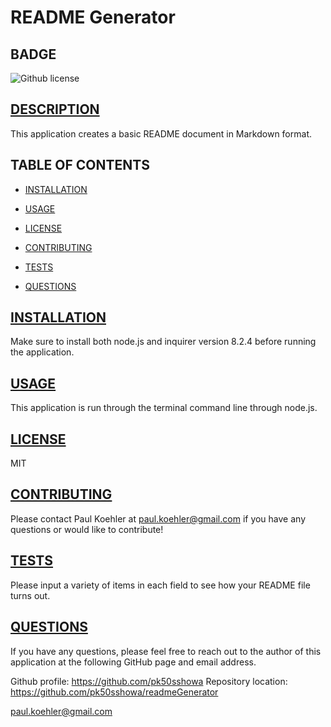 # README Generator

## BADGE
 ![Github license](https://img.shields.io/badge/license-MIT-blue.svg)

## [DESCRIPTION](#description)
This application creates a basic README document in Markdown format.

## TABLE OF CONTENTS

* [INSTALLATION](#installation)

* [USAGE](#usage)

* [LICENSE](#license)

* [CONTRIBUTING](#contributing)

* [TESTS](#tests)

* [QUESTIONS](#questions)

## [INSTALLATION](#installation)
Make sure to install both node.js and inquirer version 8.2.4 before running the application.

## [USAGE](#usage)
This application is run through the terminal command line through node.js.

## [LICENSE](#license)
MIT

## [CONTRIBUTING](#contributing)
Please contact Paul Koehler at paul.koehler@gmail.com if you have any questions or would like to contribute!

## [TESTS](#tests)
Please input a variety of items in each field to see how your README file turns out.

## [QUESTIONS](#questions)
If you have any questions, please feel free to reach out to the author of this application at the following GitHub page and email address.

Github profile: https://github.com/pk50sshowa
Repository location: https://github.com/pk50sshowa/readmeGenerator

[paul.koehler@gmail.com](paul.koehler@gmail.com)
